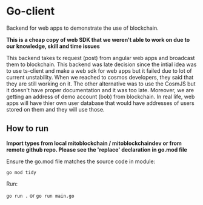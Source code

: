 # Go-client

Backend for web apps to demonstrate the use of blockchain. 

**This is a cheap copy of web SDK that we weren't able to work on due to our knowledge, skill and time issues**

This backend takes tx request (post) from angular web apps and broadcast them to blockchain. This backend was late decision since the intial idea was to use ts-client and make a web sdk for web apps  but it failed due to lot of current unstability. When we reached to cosmos developers, they said that they are still working on it. The other alternative was to use the CosmJS but it doesn't have proper documentation and it was too late. Moreover, we are getting an address of demo account (bob) from blockchain. In real life, web apps will have thier own user database that would have addresses of users stored on them and they will use those.

## How to run

**Import types from local mitoblockchain / mitoblockchaindev or from remote github repo. Please see the 'replace' declaration in go.mod file**

Ensure the go.mod file matches the source code in module:

`go mod tidy`

Run:

`go run .` or `go run main.go`

